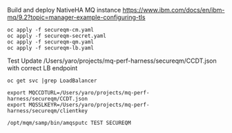 Build and deploy NativeHA MQ instance
https://www.ibm.com/docs/en/ibm-mq/9.2?topic=manager-example-configuring-tls

```
oc apply -f secureqm-cm.yaml
oc apply -f secureqm-secret.yaml
oc apply -f secureqm-qm.yaml
oc apply -f secureqm-lb.yaml
```

Test 
Update /Users/yaro/projects/mq-perf-harness/secureqm/CCDT.json with correct LB endpoint
```
oc get svc |grep LoadBalancer

export MQCCDTURL=/Users/yaro/projects/mq-perf-harness/secureqm/CCDT.json 
export MQSSLKEYR=/Users/yaro/projects/mq-perf-harness/secureqm/clientkey 

/opt/mqm/samp/bin/amqsputc TEST SECUREQM
```

